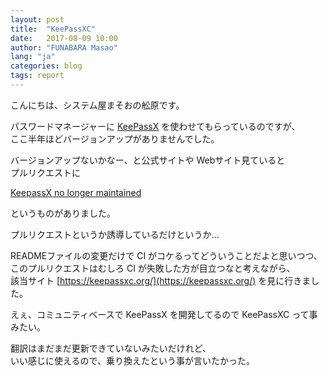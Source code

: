 ```yaml
---
layout: post
title:  "KeePassXC"
date:   2017-08-09 10:00
author: "FUNABARA Masao"
lang: "ja"
categories: blog
tags: report
---
```


こんにちは、システム屋まそおの舩原です。

パスワードマネージャーに [KeePassX](https://www.keepassx.org/) を使わせてもらっているのですが、  
ここ半年ほどバージョンアップがありませんでした。

バージョンアップないかなー、と公式サイトや Webサイト見ていると  
プルリクエストに

[KeepassX no longer maintained](https://github.com/keepassx/keepassx/pull/204)

というものがありました。

プルリクエストというか誘導しているだけというか...

READMEファイルの変更だけで CI がコケるってどういうことだよと思いつつ、  
このプルリクエストはむしろ CI が失敗した方が目立つなと考えながら、  
該当サイト [https://keepassxc.org/](https://keepassxc.org/) を見に行きました。

えぇ、コミュニティベースで KeePassX を開発してるので KeePassXC って事みたい。

翻訳はまだまだ更新できていないみたいだけれど、  
いい感じに使えるので、乗り換えたという事が言いたかった。
